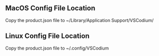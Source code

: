 ## MacOS Config File Location
Copy the product.json file to ~/Library/Application Support/VSCodium/
## Linux Config File Location
Copy the product.json file to ~/.config/VSCodium
